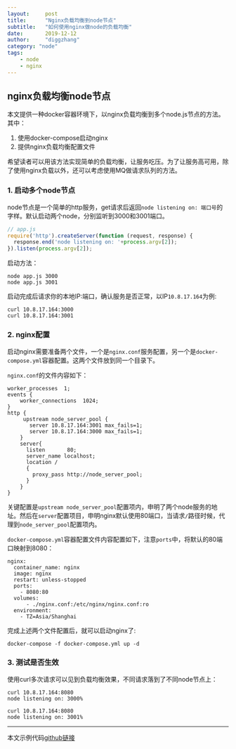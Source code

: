 ```yaml
---
layout:     post
title:      "Nginx负载均衡到node节点"
subtitle:   "如何使用nginx做node的负载均衡"
date:       2019-12-12
author:     "diggzhang"
category: "node"
tags:
    - node
    - nginx
---
```



## nginx负载均衡node节点

本文提供一种docker容器环境下，以nginx负载均衡到多个node.js节点的方法。其中：

1. 使用docker-compose启动nginx
2. 提供nginx负载均衡配置文件

希望读者可以用该方法实现简单的负载均衡，让服务吃压。为了让服务高可用，除了使用nginx负载以外，还可以考虑使用MQ做请求队列的方法。

### 1. 启动多个node节点

node节点是一个简单的http服务，get请求后返回`node listening on: 端口号`的字样。默认启动两个node，分别监听到3000和3001端口。

```javascript
// app.js
require('http').createServer(function (request, response) {
  response.end('node listening on: '+process.argv[2]);
}).listen(process.argv[2]);
```

启动方法：

```
node app.js 3000 
node app.js 3001
```

启动完成后请求你的本地IP:端口，确认服务是否正常，以IP`10.8.17.164`为例:

```
curl 10.8.17.164:3000
curl 10.8.17.164:3001
```

### 2. nginx配置

启动nginx需要准备两个文件，一个是`nginx.conf`服务配置，另一个是`docker-compose.yml`容器配置。这两个文件放到同一个目录下。

`nginx.conf`的文件内容如下：

```
worker_processes  1;
events {
    worker_connections  1024;
}
http {
     upstream node_server_pool {
       server 10.8.17.164:3001 max_fails=1;
       server 10.8.17.164:3000 max_fails=1;
    }
    server{
      listen       80;
      server_name localhost;
      location /
      {
        proxy_pass http://node_server_pool;
      }
    }
}
```

关键配置是`upstream node_server_pool`配置项内，申明了两个node服务的地址。然后在`server`配置项目，申明nginx默认使用80端口，当请求`/`路径时候，代理到`node_server_pool`配置项内。


`docker-compose.yml`容器配置文件内容配置如下，注意`ports`中，将默认的80端口映射到8080：

```
nginx:
  container_name: nginx
  image: nginx
  restart: unless-stopped
  ports:
    - 8080:80
  volumes:
      - ./nginx.conf:/etc/nginx/nginx.conf:ro
  environment:
    - TZ=Asia/Shanghai
```

完成上述两个文件配置后，就可以启动nginx了:

```
docker-compose -f docker-compose.yml up -d
```

### 3. 测试是否生效

使用curl多次请求可以见到负载均衡效果，不同请求落到了不同node节点上：

```
curl 10.8.17.164:8080
node listening on: 3000%   

curl 10.8.17.164:8080
node listening on: 3001%
```

---

本文示例代码[github链接](https://github.com/diggzhang/nginx-proxy-node)
